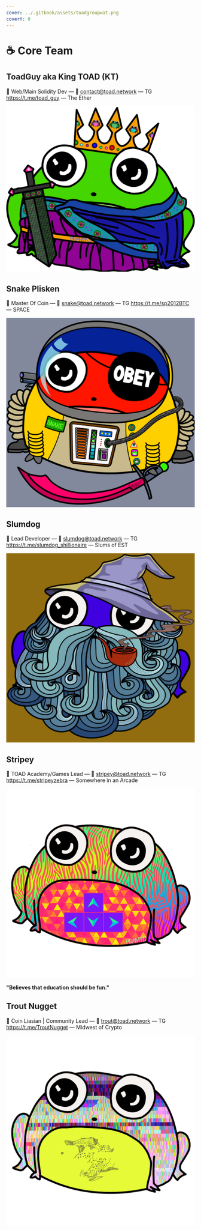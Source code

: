 ```yaml
---
cover: ../.gitbook/assets/toadgroupwat.png
coverY: 0
---
```


# ☕ Core Team

## ToadGuy aka King TOAD (KT)

👋 Web/Main Solidity Dev — 💌 [contact@toad.network](mailto:contact@toad.network) — TG https://t.me/toad_guy — The Ether

![](<../.gitbook/assets/King Toad II.png>)

## Snake Plisken

👋 Master Of Coin — 💌 [snake@toad.network](mailto:snake@toad.network) — TG https://t.me/sp2012BTC — SPACE

![](<../.gitbook/assets/space pirate toad-Recovered.png>)


## Slumdog

👋 Lead Developer — 💌 [slumdog@toad.network](mailto:slumdog@toad.network) — TG https://t.me/slumdog_shillionaire — Slums of EST

![](<../.gitbook/assets/Wizard Toad on Background.png>)

## Stripey

👋 TOAD Academy/Games Lead — 💌 [stripey@toad.network](mailto:stripey@toad.network) — TG https://t.me/stripeyzebra — Somewhere in an Arcade

![](<../.gitbook/assets/Stripey Toad.png>)

**"Believes that education should be fun."**

## Trout Nugget

👋 Coin Liasian | Community Lead — 💌 [trout@toad.network](mailto:trout@toad.network) — TG https://t.me/TroutNugget — Midwest of Crypto

![](<../.gitbook/assets/Trout Toad.png>)


